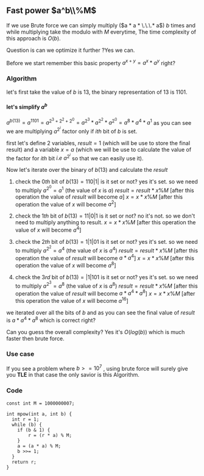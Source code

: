 ## Fast power $a^b\\%M$
If we use Brute force we can simply multiply ($a * a * \.\.\.* a$) $b$ times and while multiplying take the modulo with $M$ everytime, The time complexity of this approach is $O(b)$.

Question is can we optimize it further ?Yes we can.

Before we start remember this basic property $a^{x+y}=a^x*a^y$ right?
### Algorithm
let's first take the value of $b$ is $13$, the binary representation of $13$ is $1101$.
#### let's simplify $a^b$
$a^{b(13)}=a^{1101}=a^{2^{3}+2^{2}+2^{0}}=a^{2^3}*a^{2^2}*a^{2^0}=a^{8}*a^{4}*a^{1}$
 as you can see we are multiplying $a^{2^i}$ factor only if $ith$ bit of $b$ is set.


first let's define $2$ variables, $result=1$ (which will be use to store the final result) and a variable $x=a$ (which we will be use to calculate the value of the factor for $ith$ bit $i.e\ a^{2^i}$ so that we can easily use it).

Now let's iterate over the binary of $b(13)$ and calculate the $result$

 

 1. check the $0th$ bit of $b(13)=110|1|$ is it set or not? yes it's set.
 so we need to multiply $a^{2^0}=a^1$ (the value of $x$ is $a$)
 $result = result * x \% M$ [after this operation the value of $result$ will become $a$]
 $x=x*x\%M$ [after this operation the value of $x$ will become $a^2$]
 
 2. check the $1th$ bit of $b(13)=11|0|1$ is it set or not? no it's not.
    so we don't need to multiply anything to result.  $x=x*x\%M$ [after
    this operation the value of $x$ will become $a^4$]

 3. check the $2th$ bit of $b(13)=1|1|01$ is it set or not? yes it's
    set.  so we need to multiply $a^{2^2}=a^4$ (the value of $x$ is
    $a^4$)  $result = result * x \% M$ [after this operation the value
    of $result$ will become $a * a^4$]   $x=x*x\%M$ [after this
    operation the value of $x$ will become $a^8$]

 4. check the $3rd$ bit of $b(13)=|1|101$ is it set or not? yes it's
    set.  so we need to multiply $a^{2^3}=a^8$ (the value of $x$ is
    $a^8$)  $result = result * x \% M$ [after this operation the value
    of $result$ will become $a * a^4 * a^8$]   $x=x*x\%M$ [after this
    operation the value of $x$ will become $a^{16}$]

we iterated over all the bits of $b$ and as you can see the final value of $result$ is $a * a^4 * a^8$ which is correct right?

Can you guess the overall complexity? Yes it's $O(log(b))$ which is much faster then brute force.

### Use case
If you see a problem where $b >= 10^7$ , using brute force will surely give you **TLE** in that case the only savior is this Algorithm.

### Code

    const int M = 1000000007;
    
    int mpow(int a, int b) {
      int r = 1;
      while (b) {
        if (b & 1) {
	        r = (r * a) % M;
        }
        a = (a * a) % M;
        b >>= 1;
      }
      return r;
    }

